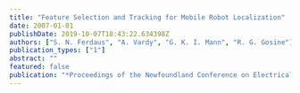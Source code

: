 ```yaml
---
title: "Feature Selection and Tracking for Mobile Robot Localization"
date: 2007-01-01
publishDate: 2019-10-07T18:43:22.634398Z
authors: ["S. N. Ferdaus", "A. Vardy", "G. K. I. Mann", "R. G. Gosine"]
publication_types: ["1"]
abstract: ""
featured: false
publication: "*Proceedings of the Newfoundland Conference on Electrical and Computer Engineering (NECEC)*"
---
```


